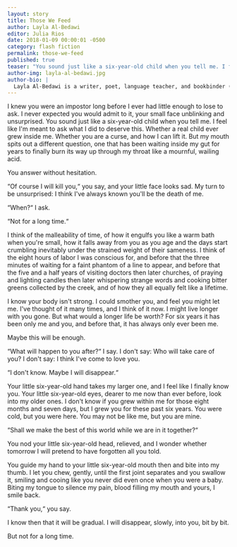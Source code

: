 ```yaml
---
layout: story
title: Those We Feed
author: Layla Al-Bedawi
editor: Julia Rios
date: 2018-01-09 00:00:01 -0500
category: flash fiction
permalink: those-we-feed
published: true
teaser: "You sound just like a six-year-old child when you tell me. I feel like I'm meant to ask what I did to deserve this. Whether a real child ever grew inside me. Whether you are a curse, and how I can lift it."
author-img: layla-al-bedawi.jpg
author-bio: |
  Layla Al-Bedawi is a writer, poet, language teacher, and bookbinder (among other things). English is her third language, but she's been dreaming in it for years. Born in Germany, she now lives in Houston, TX, where she co-founded [Fuente Collective](https://fuenteco.com), an organization that champions experimentation, collaboration, and hybridity in writing an other arts. Her work is published or forthcoming in _Strange Horizons_, _Liminal Stories_, _Mithila Review_, _Bayou Magazine_, _Juked_, and elsewhere. Find her at [laylaalbedawi.com](https://laylaalbedawi.com) and [@frauleinlayla](https://twitter.com/frauleinlayla).
---
```


I knew you were an impostor long before I ever had little enough to lose to ask. I never expected you would admit to it, your small face unblinking and unsurprised. You sound just like a six-year-old child when you tell me. I feel like I'm meant to ask what I did to deserve this. Whether a real child ever grew inside me. Whether you are a curse, and how I can lift it. But my mouth spits out a different question, one that has been waiting inside my gut for years to finally burn its way up through my throat like a mournful, wailing acid.

You answer without hesitation.

“Of course I will kill you,“ you say, and your little face looks sad. My turn to be unsurprised: I think I've always known you'll be the death of me.

“When?“ I ask.

“Not for a long time.“

I think of the malleability of time, of how it engulfs you like a warm bath when you're small, how it falls away from you as you age and the days start crumbling inevitably under the strained weight of their sameness. I think of the eight hours of labor I was conscious for, and before that the three minutes of waiting for a faint phantom of a line to appear, and before that the five and a half years of visiting doctors then later churches, of praying and lighting candles then later whispering strange words and cooking bitter greens collected by the creek, and of how they all equally felt like a lifetime.

I know your body isn't strong. I could smother you, and feel you might let me. I've thought of it many times, and I think of it now. I might live longer with you gone. But what would a longer life be worth? For six years it has been only me and you, and before that, it has always only ever been me.  

Maybe this will be enough.

“What will happen to you after?“ I say. I don't say: Who will take care of you? I don't say: I think I've come to love you.

“I don't know. Maybe I will disappear.“

Your little six-year-old hand takes my larger one, and I feel like I finally know you. Your little six-year-old eyes, dearer to me now than ever before, look into my older ones. I don't know if you grew within me for those eight months and seven days, but I grew you for these past six years. You were cold, but you were here. You may not be like me, but you are mine.

“Shall we make the best of this world while we are in it together?“

You nod your little six-year-old head, relieved, and I wonder whether tomorrow I will pretend to have forgotten all you told.

You guide my hand to your little six-year-old mouth then and bite into my thumb. I let you chew, gently, until the first joint separates and you swallow it, smiling and cooing like you never did even once when you were a baby. Biting my tongue to silence my pain, blood filling my mouth and yours, I smile back.

“Thank you,“ you say.

I know then that it will be gradual. I will disappear, slowly, into you, bit by bit.

But not for a long time.
